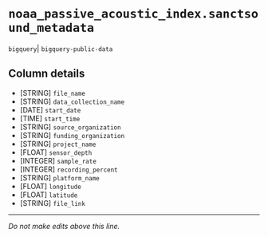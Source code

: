 # `noaa_passive_acoustic_index.sanctsound_metadata`
`bigquery`| `bigquery-public-data`

## Column details
* [STRING]    `file_name`
* [STRING]    `data_collection_name`
* [DATE]      `start_date`
* [TIME]      `start_time`
* [STRING]    `source_organization`
* [STRING]    `funding_organization`
* [STRING]    `project_name`
* [FLOAT]     `sensor_depth`
* [INTEGER]   `sample_rate`
* [INTEGER]   `recording_percent`
* [STRING]    `platform_name`
* [FLOAT]     `longitude`
* [FLOAT]     `latitude`
* [STRING]    `file_link`

-------------------------------------------------------------------------------
*Do not make edits above this line.*
